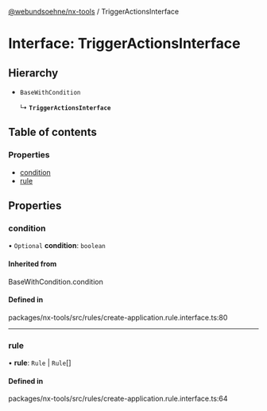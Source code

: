 [@webundsoehne/nx-tools](../README.md) / TriggerActionsInterface

# Interface: TriggerActionsInterface

## Hierarchy

- `BaseWithCondition`

  ↳ **`TriggerActionsInterface`**

## Table of contents

### Properties

- [condition](TriggerActionsInterface.md#condition)
- [rule](TriggerActionsInterface.md#rule)

## Properties

### condition

• `Optional` **condition**: `boolean`

#### Inherited from

BaseWithCondition.condition

#### Defined in

packages/nx-tools/src/rules/create-application.rule.interface.ts:80

___

### rule

• **rule**: `Rule` \| `Rule`[]

#### Defined in

packages/nx-tools/src/rules/create-application.rule.interface.ts:64
